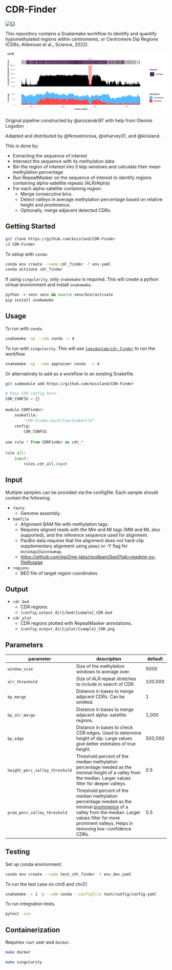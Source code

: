 # CDR-Finder
[![CI](https://github.com/koisland/CDR-Finder/actions/workflows/main.yaml/badge.svg)](https://github.com/koisland/CDR-Finder/actions/workflows/main.yaml)

This repository contains a Snakemake workflow to identify and quantify hypomethylated regions within centromeres, or Centromere Dip Regions (CDRs; Altemose et al., Science, 2022).

![](docs/chr8.png)

Original pipeline constructed by @arozanski97 with help from Glennis Logsdon

Adapted and distributed by @fkmastrorosa, @wharvey31, and @koisland.

This is done by:
- Extracting the sequence of interest
- Intersect the sequence with its methylation data
- Bin the region of interest into 5 kbp windows and calculate their mean methylation percentage
- Run RepeatMasker on the sequence of interest to identify regions containing alpha-satellite repeats (ALR/Alpha)
- For each alpha-satellite containing region:
    * Merge consecutive bins.
    * Detect valleys in average methylation percentage based on relative height and prominence.
    * Optionally, merge adjacent detected CDRs.


## Getting Started
```bash
git clone https://github.com/koisland/CDR-Finder
cd CDR-Finder
```

To setup with `conda`:
```bash
conda env create --name cdr_finder -f env.yaml
conda activate cdr_finder
```

If using `singularity`, only `snakemake` is required. This will create a python virtual environment and install `snakemake`.
```bash
python -m venv venv && source venv/bin/activate
pip install snakemake
```

## Usage
To run with `conda`.
```bash
snakemake -np --sdm conda -c 4
```

To run with `singularity`. This will use [`logsdonlab/cdr-finder`](https://hub.docker.com/r/logsdonlab/cdr-finder) to run the workflow.
```bash
snakemake -np --sdm apptainer conda  -c 4
```

Or alternatively to add as a workflow to an existing Snakefile.
```bash
git submodule add https://github.com/koisland/CDR-Finder
```

```python
# Pass CDR config here.
CDR_CONFIG = {}

module CDRFinder:
    snakefile:
        "CDR-Finder/workflow/Snakefile"
    config:
        CDR_CONFIG

use rule * from CDRFinder as cdr_*

rule all:
    input:
        rules.cdr_all.input
```

## Input
Multiple samples can be provided via the configfile. Each sample should contain the following:
- `fasta`
    * Genome assembly.
- `bamfile`
    * Alignment BAM file with methylation tags.
    * Requires aligned reads with the Mm and Ml tags (MM and ML also supported), and the reference sequence used for alignment.
    * PacBio data requires that the alignment does not hard-clip supplementary alignment using `pbmm2` or -Y flag for `minimap2`/`winnowmap`.
    * https://github.com/epi2me-labs/modbam2bed?tab=readme-ov-file#usage
- `regions`
    * BED file of target region coordinates.

## Output
- `cdr_bed`
    * CDR regions.
    * `{config.output_dir}/bed/{sample}_CDR.bed`
- `cdr_plot`
    * CDR regions plotted with RepeatMasker annotations.
    * `{config.output_dir}/plot/{sample}_CDR.png`

## Parameters
|parameter|description|default|
|-|-|-|
|`window_size`|Size of the methylation windows to average over.|5000|
|`alr_threshold`|Size of ALR repeat stretches to include in search of CDR.|100,000|
|`bp_merge`|Distance in bases to merge adjacent CDRs. Can be omitted.|1|
|`bp_alr_merge`|Distance in bases to merge adjacent alpha-satellite regions.|1,000|
|`bp_edge`|Distance in bases to check CDR edges. Used to determine height of dip. Large values give better estimates of true height.|500,000|
|`height_perc_valley_threshold`|Threshold percent of the median methylation percentage needed as the minimal height of a valley from the median. Larger values filter for deeper valleys.|0.5|
|`prom_perc_valley_threshold`|Threshold percent of the median methylation percentage needed as the minimal [prominence](https://en.wikipedia.org/wiki/Topographic_prominence) of a valley from the median. Larger values filter for more prominent valleys. Helps in removing low-confidence CDRs.|0.5|

## Testing
Set up conda environment.
```bash
conda env create --name test_cdr_finder -f env_dev.yaml
```

To run the test case on chr8 and chr21.
```bash
snakemake -c 1 -p --sdm conda --configfile test/config/config.yaml
```

To run integration tests.
```bash
pytest -vvv
```

## Containerization
Requires `root` user and `docker`.
```bash
make docker
```

```bash
make singularity
```
